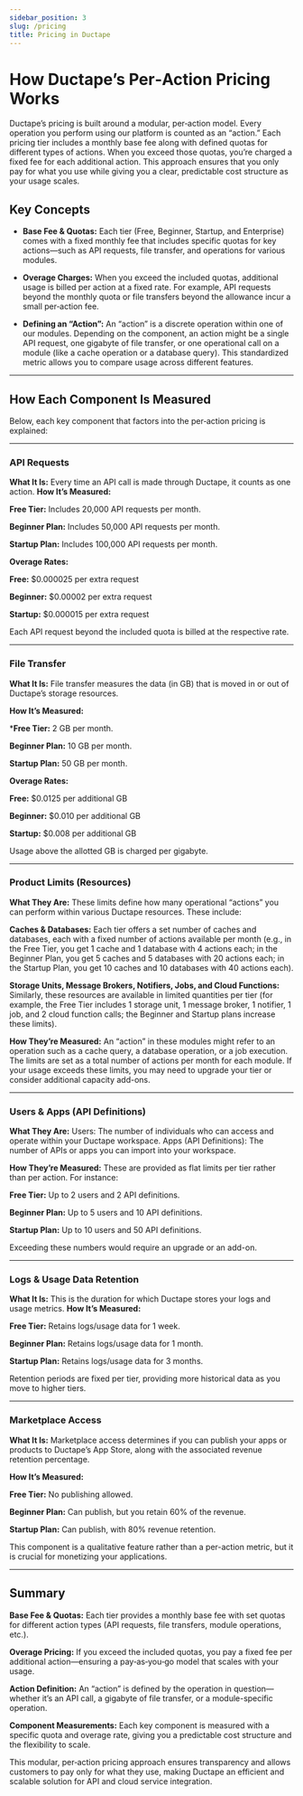 ```yaml
---
sidebar_position: 3
slug: /pricing
title: Pricing in Ductape
---
```


# How Ductape’s Per‑Action Pricing Works

Ductape’s pricing is built around a modular, per‑action model. Every operation you perform using our platform is counted as an “action.” Each pricing tier includes a monthly base fee along with defined quotas for different types of actions. When you exceed those quotas, you’re charged a fixed fee for each additional action. This approach ensures that you only pay for what you use while giving you a clear, predictable cost structure as your usage scales.

## Key Concepts
- **Base Fee & Quotas:**
Each tier (Free, Beginner, Startup, and Enterprise) comes with a fixed monthly fee that includes specific quotas for key actions—such as API requests, file transfer, and operations for various modules.

- **Overage Charges:**
When you exceed the included quotas, additional usage is billed per action at a fixed rate. For example, API requests beyond the monthly quota or file transfers beyond the allowance incur a small per‑action fee.

- **Defining an “Action”:**
An “action” is a discrete operation within one of our modules. Depending on the component, an action might be a single API request, one gigabyte of file transfer, or one operational call on a module (like a cache operation or a database query). This standardized metric allows you to compare usage across different features.

--- 
## How Each Component Is Measured
Below, each key component that factors into the per‑action pricing is explained:

---

### **API Requests**
**What It Is:**
Every time an API call is made through Ductape, it counts as one action.
**How It’s Measured:**

**Free Tier:** Includes 20,000 API requests per month.

**Beginner Plan:** Includes 50,000 API requests per month.

**Startup Plan:** Includes 100,000 API requests per month.

**Overage Rates:**

**Free:** $0.000025 per extra request

**Beginner:** $0.00002 per extra request

**Startup:** $0.000015 per extra request

Each API request beyond the included quota is billed at the respective rate.

--- 

### **File Transfer**
**What It Is:** File transfer measures the data (in GB) that is moved in or out of Ductape’s storage resources.

**How It’s Measured:**

***Free Tier:** 2 GB per month.

**Beginner Plan:** 10 GB per month.

**Startup Plan:** 50 GB per month.

**Overage Rates:**

**Free:** $0.0125 per additional GB

**Beginner:** $0.010 per additional GB

**Startup:** $0.008 per additional GB

Usage above the allotted GB is charged per gigabyte.

---

###  **Product Limits (Resources)**
**What They Are:**
These limits define how many operational “actions” you can perform within various Ductape resources. These include:

**Caches & Databases:** Each tier offers a set number of caches and databases, each with a fixed number of actions available per month (e.g., in the Free Tier, you get 1 cache and 1 database with 4 actions each; in the Beginner Plan, you get 5 caches and 5 databases with 20 actions each; in the Startup Plan, you get 10 caches and 10 databases with 40 actions each).

**Storage Units, Message Brokers, Notifiers, Jobs, and Cloud Functions:** Similarly, these resources are available in limited quantities per tier (for example, the Free Tier includes 1 storage unit, 1 message broker, 1 notifier, 1 job, and 2 cloud function calls; the Beginner and Startup plans increase these limits).

**How They’re Measured:** An “action” in these modules might refer to an operation such as a cache query, a database operation, or a job execution. The limits are set as a total number of actions per month for each module. If your usage exceeds these limits, you may need to upgrade your tier or consider additional capacity add-ons.

---

### **Users & Apps (API Definitions)**
**What They Are:**
Users: The number of individuals who can access and operate within your Ductape workspace.
Apps (API Definitions): The number of APIs or apps you can import into your workspace.

**How They’re Measured:**
These are provided as flat limits per tier rather than per action. For instance:

**Free Tier:** Up to 2 users and 2 API definitions.

**Beginner Plan:** Up to 5 users and 10 API definitions.

**Startup Plan:** Up to 10 users and 50 API definitions.

Exceeding these numbers would require an upgrade or an add-on.

---

### **Logs & Usage Data Retention**
**What It Is:**
This is the duration for which Ductape stores your logs and usage metrics.
**How It’s Measured:**

**Free Tier:** Retains logs/usage data for 1 week.

**Beginner Plan:** Retains logs/usage data for 1 month.

**Startup Plan:** Retains logs/usage data for 3 months.

Retention periods are fixed per tier, providing more historical data as you move to higher tiers.

---

### **Marketplace Access**
**What It Is:**
Marketplace access determines if you can publish your apps or products to Ductape’s App Store, along with the associated revenue retention percentage.

**How It’s Measured:**

**Free Tier:** No publishing allowed.

**Beginner Plan:** Can publish, but you retain 60% of the revenue.

**Startup Plan:** Can publish, with 80% revenue retention.

This component is a qualitative feature rather than a per-action metric, but it is crucial for monetizing your applications.

---

## **Summary**
**Base Fee & Quotas:** Each tier provides a monthly base fee with set quotas for different action types (API requests, file transfers, module operations, etc.).

**Overage Pricing:** If you exceed the included quotas, you pay a fixed fee per additional action—ensuring a pay‑as‑you‑go model that scales with your usage.

**Action Definition:** An “action” is defined by the operation in question—whether it’s an API call, a gigabyte of file transfer, or a module-specific operation.

**Component Measurements:** Each key component is measured with a specific quota and overage rate, giving you a predictable cost structure and the flexibility to scale.

This modular, per‑action pricing approach ensures transparency and allows customers to pay only for what they use, making Ductape an efficient and scalable solution for API and cloud service integration.

